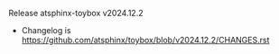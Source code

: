 Release atsphinx-toybox v2024.12.2

- Changelog is https://github.com/atsphinx/toybox/blob/v2024.12.2/CHANGES.rst
